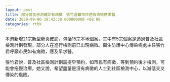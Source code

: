 ```yaml
---
layout: post
title: 部分普及檢測確診有病徵　張竹君籲市民若有病徵應求醫
date: 2020-09-06 18:42:38.000000000 +08:00
categories: rthk
---
```


本港新增21宗新型肺炎確診，包括15宗本地個案，其中有5宗個案是透過普及社區檢測計劃發現，部分人在進行檢測前已出現病徵。衞生防護中心傳染病處主任張竹君呼籲市民如有病徵，應及早求醫。

張竹君說，普及社區檢測計劃需提早預約，如市民有病徵，等到預約後才檢測，可能會拖慢治療。她又說，希望盡量是沒有病徵的人士到社區檢測中心，以減低交叉傳染的風險。
